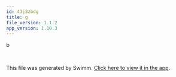 ```yaml
---
id: 43j3zbdg
title: g
file_version: 1.1.2
app_version: 1.10.3
---
```


b

<br/>

This file was generated by Swimm. [Click here to view it in the app](http://localhost:5000/repos/Z2l0aHViJTNBJTNBTm9hUmVwbyUzQSUzQU5vYW96ZXI=/docs/43j3zbdg).
